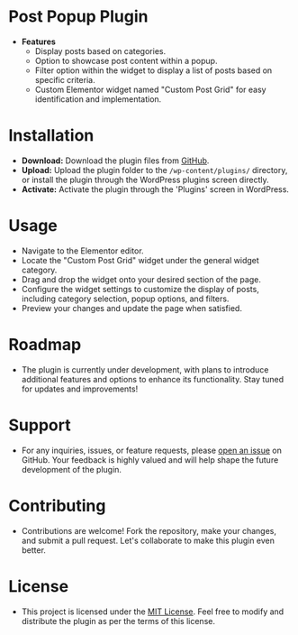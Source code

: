 # Post Popup Plugin

- **Features**
  - Display posts based on categories.
  - Option to showcase post content within a popup.
  - Filter option within the widget to display a list of posts based on specific criteria.
  - Custom Elementor widget named "Custom Post Grid" for easy identification and implementation.

# Installation

- **Download:** Download the plugin files from [GitHub](https://github.com/abbasWJ/post-popup-plugin).
- **Upload:** Upload the plugin folder to the `/wp-content/plugins/` directory, or install the plugin through the WordPress plugins screen directly.
- **Activate:** Activate the plugin through the 'Plugins' screen in WordPress.

# Usage

- Navigate to the Elementor editor.
- Locate the "Custom Post Grid" widget under the general widget category.
- Drag and drop the widget onto your desired section of the page.
- Configure the widget settings to customize the display of posts, including category selection, popup options, and filters.
- Preview your changes and update the page when satisfied.

# Roadmap

- The plugin is currently under development, with plans to introduce additional features and options to enhance its functionality. Stay tuned for updates and improvements!

# Support

- For any inquiries, issues, or feature requests, please [open an issue](https://github.com/abbasWJ/post-popup-plugin/issues) on GitHub. Your feedback is highly valued and will help shape the future development of the plugin.

# Contributing

- Contributions are welcome! Fork the repository, make your changes, and submit a pull request. Let's collaborate to make this plugin even better.

# License

- This project is licensed under the [MIT License](LICENSE). Feel free to modify and distribute the plugin as per the terms of this license.
